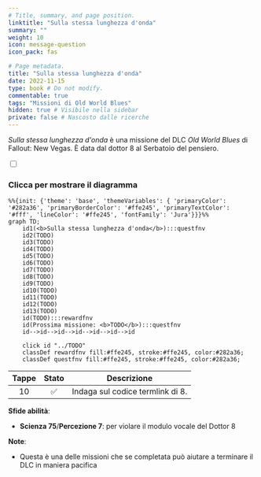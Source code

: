 ```yaml
---
# Title, summary, and page position.
linktitle: "Sulla stessa lunghezza d'onda" 
summary: ""
weight: 10
icon: message-question
icon_pack: fas

# Page metadata.
title: "Sulla stessa lunghezza d'onda"
date: 2022-11-15
type: book # Do not modify.
commentable: true
tags: "Missioni di Old World Blues"
hidden: true # Visibile nella sidebar
private: false # Nascosto dalle ricerche
---
```


<div class="fnv">


*Sulla stessa lunghezza d'onda* è una missione del DLC *Old World Blues* di Fallout: New Vegas. È data dal dottor 8 al Serbatoio del pensiero.


<section class="chart-collapse">
<input type="checkbox" name="collapse2" id="handle2">
<h3 class="handle">
<label for="handle2">Clicca per mostrare il diagramma</label>
</h3>
<div class="content">

```mermaid
%%{init: {'theme': 'base', 'themeVariables': { 'primaryColor': '#282a36', 'primaryBorderColor': '#ffe245', 'primaryTextColor': '#fff', 'lineColor': '#ffe245', 'fontFamily': 'Jura'}}}%%
graph TD;
    id1(<b>Sulla stessa lunghezza d'onda</b>):::questfnv
    id2(TODO)
    id3(TODO)
    id4(TODO)
    id5(TODO)
    id6(TODO)
    id7(TODO) 
    id8(TODO)
    id9(TODO)
    id10(TODO)
    id11(TODO)
    id12(TODO)
    id13(TODO) 
    id(TODO):::rewardfnv
    id(Prossima missione: <b>TODO</b>):::questfnv
    id-->id-->id-->id-->id-->id-->id
    
    click id "../TODO"
    classDef rewardfnv fill:#ffe245, stroke:#ffe245, color:#282a36;
    classDef questfnv fill:#ffe245, stroke:#ffe245, color:#282a36;
```

</div>
</section>

| Tappe |       Stato        | Descrizione |
|:-----:|:------------------:| ----------- |
|                           10                          | :white_check_mark: | Indaga sul codice termlink di 8.                                                                                                                                            |



**Sfide abilità**:
- **Scienza 75**/**Percezione 7**: per violare il modulo vocale del Dottor 8



**Note**:
- Questa è una delle missioni che se completata può aiutare a terminare il DLC in maniera pacifica


</div>


